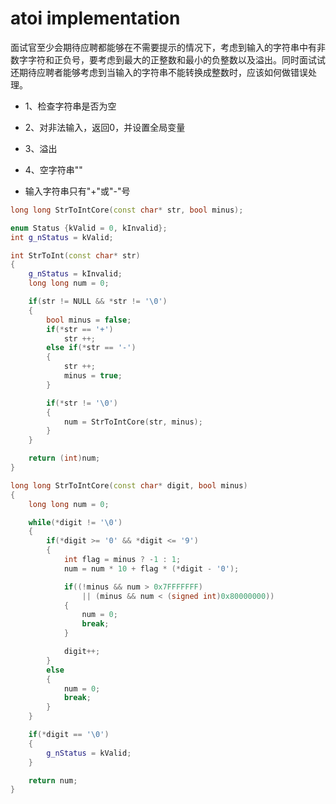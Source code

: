 # atoi implementation

面试官至少会期待应聘都能够在不需要提示的情况下，考虑到输入的字符串中有非数字字符和正负号，要考虑到最大的正整数和最小的负整数以及溢出。同时面试试还期待应聘者能够考虑到当输入的字符串不能转换成整数时，应该如何做错误处理。

* 1、检查字符串是否为空

* 2、对非法输入，返回0，并设置全局变量

* 3、溢出

* 4、空字符串""

* 输入字符串只有"+"或"-"号

```cpp
long long StrToIntCore(const char* str, bool minus);

enum Status {kValid = 0, kInvalid};
int g_nStatus = kValid;

int StrToInt(const char* str)
{
    g_nStatus = kInvalid;
    long long num = 0;

    if(str != NULL && *str != '\0') 
    {
        bool minus = false;
        if(*str == '+')
            str ++;
        else if(*str == '-') 
        {
            str ++;
            minus = true;
        }

        if(*str != '\0') 
        {
            num = StrToIntCore(str, minus);
        }
    }

    return (int)num;
}

long long StrToIntCore(const char* digit, bool minus)
{
    long long num = 0;

    while(*digit != '\0') 
    {
        if(*digit >= '0' && *digit <= '9') 
        {
            int flag = minus ? -1 : 1;
            num = num * 10 + flag * (*digit - '0');

            if((!minus && num > 0x7FFFFFFF) 
                || (minus && num < (signed int)0x80000000))
            {
                num = 0;
                break;
            }

            digit++;
        }
        else 
        {
            num = 0;
            break;
        }
    }

    if(*digit == '\0') 
    {
        g_nStatus = kValid;
    }

    return num;
}
```
